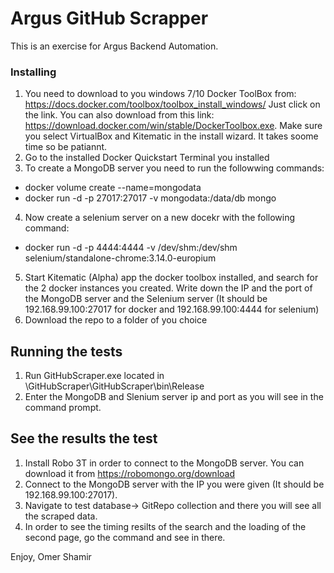 # Argus GitHub Scrapper

This is an exercise for Argus Backend Automation.

### Installing

1. You need to download to you windows 7/10 Docker ToolBox from: https://docs.docker.com/toolbox/toolbox_install_windows/
Just click on the link. You can also download from this link: https://download.docker.com/win/stable/DockerToolbox.exe.
Make sure you select VirtualBox and Kitematic in the install wizard.
It takes soome time so be patiannt. 
2. Go to the installed Docker Quickstart Terminal you installed
3. To create a MongoDB server you need to run the followwing commands:
* docker volume create --name=mongodata
* docker run -d -p 27017:27017 -v mongodata:/data/db mongo
4. Now create a selenium server on a new docekr with the following command: 
* docker run -d -p 4444:4444 -v /dev/shm:/dev/shm selenium/standalone-chrome:3.14.0-europium

5. Start Kitematic (Alpha) app the docker toolbox installed, and search for the 2 docker instances you created. Write down the IP and the port of the MongoDB server and the Selenium server (It should be 192.168.99.100:27017 for docker and 192.168.99.100:4444 for selenium)
6. Download the repo to a folder of you choice

## Running the tests

1. Run GitHubScraper.exe located in \GitHubScraper\GitHubScraper\bin\Release
2. Enter the MongoDB and Slenium server ip and port as you will see in the command prompt. 

## See the results the test
1. Install Robo 3T in order to connect to the MongoDB server. You can download it from https://robomongo.org/download
2. Connect to the MongoDB server with the IP you were given (It should be 192.168.99.100:27017).
3. Navigate to test database-> GitRepo collection and there you will see all the scraped data.
4. In order to see the timing resilts of the search and the loading of the second page, go the command and see in there.


Enjoy,
Omer Shamir
